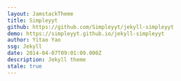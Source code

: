 ```yaml
---
layout: JamstackTheme
title: Simpleyyt
github: https://github.com/Simpleyyt/jekyll-simpleyyt
demo: https://simpleyyt.github.io/jekyll-simpleyyt
author: Yitao Yao
ssg: Jekyll
date: 2014-04-07T09:01:09.000Z
description: Jekyll theme
stale: true
---
```

